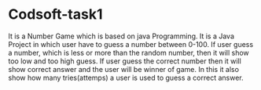 # Codsoft-task1
It is a Number Game which is based on java Programming.
It is a Java Project in which user have to guess a number between 0-100. If user guess a number, which is less or more than the random number, then it will show too low and too high guess. If user guess the correct number then it will show correct answer and the user will be winner of game. In this it also show how many tries(attemps) a user is used to guess a correct answer. 
